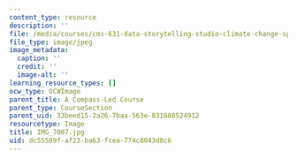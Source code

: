 ```yaml
---
content_type: resource
description: ''
file: /media/courses/cms-631-data-storytelling-studio-climate-change-spring-2017/dc55589faf23ba63fcea774c8043d8c6_IMG_7007.jpg
file_type: image/jpeg
image_metadata:
  caption: ''
  credit: ''
  image-alt: ''
learning_resource_types: []
ocw_type: OCWImage
parent_title: A Compass-Led Course
parent_type: CourseSection
parent_uid: 33beed15-2a26-7baa-563e-831688524912
resourcetype: Image
title: IMG_7007.jpg
uid: dc55589f-af23-ba63-fcea-774c8043d8c6
---
```

